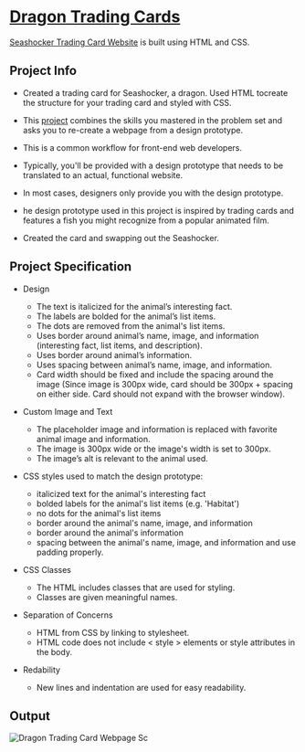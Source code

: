 # [Dragon Trading Cards](https://chethanuc007.github.io/Animal-Trading-Cards/)

[Seashocker Trading Card Website](https://chethanuc007.github.io/Animal-Trading-Cards/) is built using HTML and CSS.

## Project Info

* Created ​a ​trading ​card ​for Seashocker, a dragon. Used HTML ​to ​create ​the ​structure ​for ​your ​trading ​card and styled with ​CSS.

* This [project](https://chethanuc007.github.io/Animal-Trading-Cards/) combines the skills you mastered in the problem set and asks you to re-create a webpage from a design prototype.

* This is a common workflow for front-end web developers.

* Typically, you'll be provided with a design prototype that needs to be translated to an actual, functional website.

* In most cases, designers only provide you with the design prototype.

* he design prototype used in this project is inspired by trading cards and features a fish you might recognize from a popular animated film.
* Created the card and swapping out the Seashocker.

## Project Specification

* Design
    * The text is italicized for the animal’s interesting fact.
    * The labels are bolded for the animal’s list items.
    * The dots are removed from the animal's list items.
    * Uses border around animal’s name, image, and information (interesting fact, list items, and description).
    * Uses border around animal’s information.
    * Uses spacing between animal’s name, image, and information.
    * Card width should be fixed and include the spacing around the image (Since image is 300px wide, card should be 300px + spacing on either side. Card should not expand with the browser window).

* Custom Image and Text
    * The placeholder image and information is replaced with favorite animal image and information.
    * The image is 300px wide or the image's width is set to 300px.
    * The image’s alt is relevant to the animal used.

* CSS styles used to match the design prototype:
    * italicized text for the animal's interesting fact
    * bolded labels for the animal's list items (e.g. 'Habitat')
    * no dots for the animal's list items
    * border around the animal's name, image, and information
    * border around the animal's information
    * spacing between the animal's name, image, and information and use padding properly.

* CSS Classes
    * The HTML includes classes that are used for styling.
    * Classes are given meaningful names.

* Separation of Concerns
    * HTML from CSS by linking to stylesheet.
    * HTML code does not include < style > elements or style attributes in the body.

* Redability
    * New lines and indentation are used for easy readability.

## Output

![Dragon Trading Card Webpage Sc](https://i.imgur.com/k3uGszc.png)
